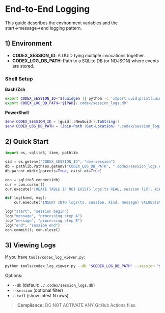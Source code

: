 # End-to-End Logging

This guide describes the environment variables and the start→message→end logging pattern.

## 1) Environment

* **CODEX_SESSION_ID**: A UUID tying multiple invocations together.
* **CODEX_LOG_DB_PATH**: Path to a SQLite DB (or NDJSON) where events are stored.

### Shell Setup

**Bash/Zsh**

```bash
export CODEX_SESSION_ID="$(uuidgen || python -c 'import uuid;print(uuid.uuid4())')"
export CODEX_LOG_DB_PATH="${PWD}/.codex/session_logs.db"
```

**PowerShell**

```powershell
$env:CODEX_SESSION_ID = [guid]::NewGuid().ToString()
$env:CODEX_LOG_DB_PATH = (Join-Path (Get-Location) ".codex/session_logs.db")
```

## 2) Quick Start

```python
import os, sqlite3, time, pathlib

sid = os.getenv("CODEX_SESSION_ID", "dev-session")
db = pathlib.Path(os.getenv("CODEX_LOG_DB_PATH", ".codex/session_logs.db"))
db.parent.mkdir(parents=True, exist_ok=True)

con = sqlite3.connect(db)
cur = con.cursor()
cur.execute("CREATE TABLE IF NOT EXISTS logs(ts REAL, session TEXT, kind TEXT, message TEXT)")

def log(kind, msg):
    cur.execute("INSERT INTO logs(ts, session, kind, message) VALUES(strftime('%s','now'), ?, ?, ?)", (sid, kind, msg))

log("start", "session begin")
log("message", "processing step A")
log("message", "processing step B")
log("end", "session end")
con.commit(); con.close()
```

## 3) Viewing Logs

If you have `tools/codex_log_viewer.py`:

```bash
python tools/codex_log_viewer.py --db "$CODEX_LOG_DB_PATH" --session "$CODEX_SESSION_ID"
```

Options:

* `--db` (default: `./.codex/session_logs.db`)
* `--session` (optional filter)
* `--tail` (show latest N rows)

> **Compliance:** DO NOT ACTIVATE ANY GitHub Actions files.
